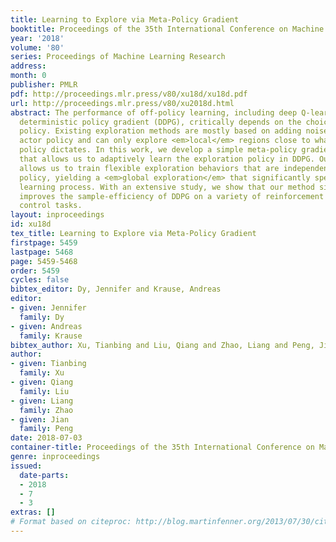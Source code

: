 ```yaml
---
title: Learning to Explore via Meta-Policy Gradient
booktitle: Proceedings of the 35th International Conference on Machine Learning
year: '2018'
volume: '80'
series: Proceedings of Machine Learning Research
address: 
month: 0
publisher: PMLR
pdf: http://proceedings.mlr.press/v80/xu18d/xu18d.pdf
url: http://proceedings.mlr.press/v80/xu2018d.html
abstract: The performance of off-policy learning, including deep Q-learning and deep
  deterministic policy gradient (DDPG), critically depends on the choice of the exploration
  policy. Existing exploration methods are mostly based on adding noise to the on-going
  actor policy and can only explore <em>local</em> regions close to what the actor
  policy dictates. In this work, we develop a simple meta-policy gradient algorithm
  that allows us to adaptively learn the exploration policy in DDPG. Our algorithm
  allows us to train flexible exploration behaviors that are independent of the actor
  policy, yielding a <em>global exploration</em> that significantly speeds up the
  learning process. With an extensive study, we show that our method significantly
  improves the sample-efficiency of DDPG on a variety of reinforcement learning continuous
  control tasks.
layout: inproceedings
id: xu18d
tex_title: Learning to Explore via Meta-Policy Gradient
firstpage: 5459
lastpage: 5468
page: 5459-5468
order: 5459
cycles: false
bibtex_editor: Dy, Jennifer and Krause, Andreas
editor:
- given: Jennifer
  family: Dy
- given: Andreas
  family: Krause
bibtex_author: Xu, Tianbing and Liu, Qiang and Zhao, Liang and Peng, Jian
author:
- given: Tianbing
  family: Xu
- given: Qiang
  family: Liu
- given: Liang
  family: Zhao
- given: Jian
  family: Peng
date: 2018-07-03
container-title: Proceedings of the 35th International Conference on Machine Learning
genre: inproceedings
issued:
  date-parts:
  - 2018
  - 7
  - 3
extras: []
# Format based on citeproc: http://blog.martinfenner.org/2013/07/30/citeproc-yaml-for-bibliographies/
---
```

